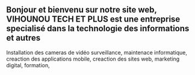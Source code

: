## Bonjour et bienvenu sur notre site web, VIHOUNOU TECH ET PLUS est une entreprise specialisé dans la technologie des informations et autres 
Installation des cameras de vidéo surveillance,
maintenace informatique,
creaction des applications mobile,
creaction des sites web,
marketing digital,
formation, 

<!--
**vihounoutp/vihounoutp** is a ✨ _special_ ✨ repository because its `README.md` (this file) appears on your GitHub profile.

Here are some ideas to get you started:

- 🔭 I’m currently working on ...
- 🌱 I’m currently learning ...
- 👯 I’m looking to collaborate on ...
- 🤔 I’m looking for help with ...
- 💬 Ask me about ...
- 📫 How to reach me: ...
- 😄 Pronouns: ...
- ⚡ Fun fact: ...
-->
